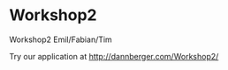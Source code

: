 Workshop2
=========

Workshop2 Emil/Fabian/Tim

Try our application at http://dannberger.com/Workshop2/
